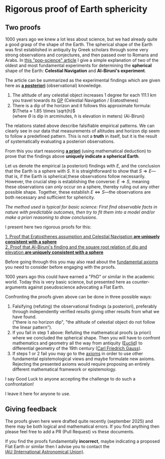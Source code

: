 # Rigorous proof of Earth sphericity

## Two proofs

1000 years ago we knew a lot less about science, but we had already quite a
good grasp of the shape of the Earth.
The spherical shape of the Earth was first established in antiquity by
Greek scholars through some very strong observations and conjectures,
and then passed over to Romans and Arabs.
In
[this "pop-science" article](https://earthform.linnman.net/the-earth-is-a-sphere-and-it-can-easily-be-proved)
I give a simple explanation of two of the oldest and most fundamental
experiments for determining the **spherical** shape of the Earth:
**Celestial Navigation** and **Al-Biruni's experiment**.

The article can be summarized as the experimental findings which are given
here as
[**a posteriori**](https://en.wikipedia.org/wiki/A_priori_and_a_posteriori#A_posteriori)
(observational) knowledge.

1. The altitude of any celestial object increases 1 degree for each 111.1 km
you travel towards its
[GP](https://www.britannica.com/technology/ground-position)
(Celestial Navigation / Eratosthenes)
1. There is a dip of the horizon and it follows this approximate formula:
$\Theta ≈ 1.85 \times \sqrt{h}$ <br>
   (where $\Theta$ is dip in arcminutes, $h$ is elevation in meters) (Al-Biruni)

The relations stated above describe falsifiable empirical patterns.
We can clearly see in our data
that measurements of altitudes and horizon dip seem to follow a
predefined pattern.
This is not a **truth** in itself, but it is the result of systematically
evaluating a posteriori observations.

From this you start reasoning
[**a priori**](https://en.wikipedia.org/wiki/A_priori_and_a_posteriori#A_priori)
(using mathematical deduction) to prove that the
findings above **uniquely indicate a spherical Earth**.

Let us denote the empirical (a posteriori) findings with $E$,
and the conclusion that the Earth is a sphere with $S$.
It is straightforward to show that $S\Rightarrow{E}$—that is,
if the Earth is spherical,these observations follow necessarily. However,
the crucial step is establishing the converse:
$E\Rightarrow{S}$, meaning these observations can *only* occur on a sphere,
thereby ruling out any other possible shape. Together, these establish
$E\Leftrightarrow{S}$—the observations are both necessary and sufficient
for sphericity.

*The method used is typical for basic science:*
*First find observable facts in nature with predictable outcomes, then try to*
*fit them into a model and/or make a priori reasoning to draw conclusions.*

I present here two rigorous proofs for this:

[1. Proof that Eratosthenes assumption and Celestial Navigation **are uniquely consistent with a sphere**](sphere-proof.1.md)<br/>
[2. Proof that Al-Biruni's finding and the square root relation of dip and elevation
**are uniquely consistent with a sphere**](sphere-proof.2.md)

Before going through this you may also read about the
[fundamental axioms](axioms.md)
you need to consider before engaging with the proofs.

1000 years ago this could have earned a "PhD" or similar in the academic world.
Today this is very basic science,
but presented here as counter-arguments against pseudoscience advocating a
Flat Earth.

Confronting the proofs given above can be done in three possible ways:

1. Falsifying (refuting) the observational findings (a posteriori),
preferably through independently verified
results giving other results from what we have found.<br/>
("there is no horizon dip",
"the altitude of celestial object do not follow the linear pattern").
2. If you fail in step 1 above:
Refuting the mathematical proofs (a priori) where we concluded the
spherical shape. Then you will have to confront mathematics
and geometry all the way from antiquity
([Euclid](https://en.wikipedia.org/wiki/Euclid))
to differential geometry of the 19th century
([Carl Friedrich Gauss](https://en.wikipedia.org/wiki/Carl_Friedrich_Gauss)).
3. If steps 1 or 2 fail you may go to the [axioms](axioms.md) in order to
use other fundamental epistemological views and maybe formulate new axioms.  
Rejecting the presented axioms would require proposing an entirely different
mathematical framework or epistemology.

I say Good Luck to anyone accepting the challenge to do such a confrontation!

I leave it here for anyone to use.

## Giving feedback

The proofs given here were drafted quite recently (september 2025) and there
may be both logical and mathematical errors.
If you find anything then please feel free to add a PR (Pull Request) vs these
documents.

If you find the proofs fundamentally **incorrect**,
maybe indicating a proposed Flat Earth or similar then I advise you to
contact the
[IAU&nbsp;(International&nbsp;Astronomical&nbsp;Union)](https://iau.org/Iau/About/Secretariat.aspx).

